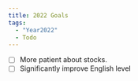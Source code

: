 ```yaml
---
title: 2022 Goals
tags:
  - "Year2022"
  - Todo
---
```


- [ ] More patient about stocks.
- [ ] Significantly improve English level
